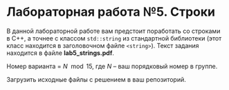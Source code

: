 # Лабораторная работа №5. Строки

В данной лабораторной работе вам предстоит поработать со строками в C++, а точнее с классом `std::string` из стандартной библиотеки (этот класс находится в заголовочном файле `<string>`). Текст задания находится в файле **lab5_strings.pdf**.

Номер варианта = $N \mod 15$, где $N$ – ваш порядковый номер в группе.

Загрузить исходные файлы с решением в ваш репозиторий.
